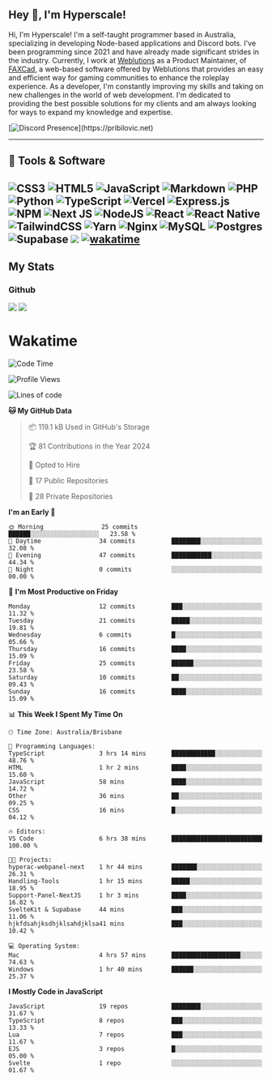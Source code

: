 ## Hey 👋, I'm Hyperscale!

Hi, I'm Hyperscale! I'm a self-taught programmer based in Australia, specializing in developing Node-based applications and Discord bots. I've been programming since 2021 and have already made significant strides in the industry. Currently, I work at [Weblutions](https://weblutions.com) as a Product Maintainer, of [FAXCad](https://weblutions.com/store/faxcad), a web-based software offered by Weblutions that provides an easy and efficient way for gaming communities to enhance the roleplay experience. As a developer, I'm constantly improving my skills and taking on new challenges in the world of web development. I'm dedicated to providing the best possible solutions for my clients and am always looking for ways to expand my knowledge and expertise.

[![Discord Presence](https://lanyard.cnrad.dev/api/906061699562475581?=idleMessage=:Just%Chillin%With%My%Kangaroo!)](https://pribilovic.net)

<p align="center">
<a href="https://github.com/Hyperscale1">
</a>
</p>

---
## 🔧 Tools & Software

![CSS3](https://img.shields.io/badge/css3-%231572B6.svg?style=for-the-badge&logo=css3&logoColor=white) ![HTML5](https://img.shields.io/badge/html5-%23E34F26.svg?style=for-the-badge&logo=html5&logoColor=white) ![JavaScript](https://img.shields.io/badge/javascript-%23323330.svg?style=for-the-badge&logo=javascript&logoColor=%23F7DF1E)  ![Markdown](https://img.shields.io/badge/markdown-%23000000.svg?style=for-the-badge&logo=markdown&logoColor=white) ![PHP](https://img.shields.io/badge/php-%23777BB4.svg?style=for-the-badge&logo=php&logoColor=white) ![Python](https://img.shields.io/badge/python-3670A0?style=for-the-badge&logo=python&logoColor=ffdd54) ![TypeScript](https://img.shields.io/badge/typescript-%23007ACC.svg?style=for-the-badge&logo=typescript&logoColor=white) ![Vercel](https://img.shields.io/badge/vercel-%23000000.svg?style=for-the-badge&logo=vercel&logoColor=white) ![Express.js](https://img.shields.io/badge/express.js-%23404d59.svg?style=for-the-badge&logo=express&logoColor=%2361DAFB) ![NPM](https://img.shields.io/badge/NPM-%23000000.svg?style=for-the-badge&logo=npm&logoColor=white) ![Next JS](https://img.shields.io/badge/Next-black?style=for-the-badge&logo=next.js&logoColor=white) ![NodeJS](https://img.shields.io/badge/node.js-6DA55F?style=for-the-badge&logo=node.js&logoColor=white) ![React](https://img.shields.io/badge/react-%2320232a.svg?style=for-the-badge&logo=react&logoColor=%2361DAFB) ![React Native](https://img.shields.io/badge/react_native-%2320232a.svg?style=for-the-badge&logo=react&logoColor=%2361DAFB) ![TailwindCSS](https://img.shields.io/badge/tailwindcss-%2338B2AC.svg?style=for-the-badge&logo=tailwind-css&logoColor=white) ![Yarn](https://img.shields.io/badge/yarn-%232C8EBB.svg?style=for-the-badge&logo=yarn&logoColor=white) ![Nginx](https://img.shields.io/badge/nginx-%23009639.svg?style=for-the-badge&logo=nginx&logoColor=white) ![MySQL](https://img.shields.io/badge/mysql-%2300f.svg?style=for-the-badge&logo=mysql&logoColor=white) ![Postgres](https://img.shields.io/badge/postgres-%23316192.svg?style=for-the-badge&logo=postgresql&logoColor=white) ![Supabase](https://img.shields.io/badge/Supabase-3ECF8E?style=for-the-badge&logo=supabase&logoColor=white) ![](https://img.shields.io/badge/Ubuntu-E95420?style=for-the-badge&logo=ubuntu&logoColor=white) [![wakatime](https://wakatime.com/badge/user/6e098b16-30e8-493e-bf77-598fafbb912d.svg?style=for-the-badge)](https://wakatime.com/@6e098b16-30e8-493e-bf77-598fafbb912d) 
---
## My Stats

### Github
![](https://github-readme-stats.vercel.app/api?username=Hyperscale1&theme=blue-green)
![](https://github-readme-stats.vercel.app/api/top-langs/?username=Hyperscale1&theme=blue-green)

# Wakatime
<!--START_SECTION:waka-->
![Code Time](http://img.shields.io/badge/Code%20Time-729%20hrs%2011%20mins-blue)

![Profile Views](http://img.shields.io/badge/Profile%20Views-0-blue)

![Lines of code](https://img.shields.io/badge/From%20Hello%20World%20I%27ve%20Written-280.0%20thousand%20lines%20of%20code-blue)

**🐱 My GitHub Data** 

> 📦 119.1 kB Used in GitHub's Storage 
 > 
> 🏆 81 Contributions in the Year 2024
 > 
> 💼 Opted to Hire
 > 
> 📜 17 Public Repositories 
 > 
> 🔑 28 Private Repositories 
 > 
**I'm an Early 🐤** 

```text
🌞 Morning                25 commits          ██████░░░░░░░░░░░░░░░░░░░   23.58 % 
🌆 Daytime                34 commits          ████████░░░░░░░░░░░░░░░░░   32.08 % 
🌃 Evening                47 commits          ███████████░░░░░░░░░░░░░░   44.34 % 
🌙 Night                  0 commits           ░░░░░░░░░░░░░░░░░░░░░░░░░   00.00 % 
```
📅 **I'm Most Productive on Friday** 

```text
Monday                   12 commits          ███░░░░░░░░░░░░░░░░░░░░░░   11.32 % 
Tuesday                  21 commits          █████░░░░░░░░░░░░░░░░░░░░   19.81 % 
Wednesday                6 commits           █░░░░░░░░░░░░░░░░░░░░░░░░   05.66 % 
Thursday                 16 commits          ████░░░░░░░░░░░░░░░░░░░░░   15.09 % 
Friday                   25 commits          ██████░░░░░░░░░░░░░░░░░░░   23.58 % 
Saturday                 10 commits          ██░░░░░░░░░░░░░░░░░░░░░░░   09.43 % 
Sunday                   16 commits          ████░░░░░░░░░░░░░░░░░░░░░   15.09 % 
```


📊 **This Week I Spent My Time On** 

```text
🕑︎ Time Zone: Australia/Brisbane

💬 Programming Languages: 
TypeScript               3 hrs 14 mins       ████████████░░░░░░░░░░░░░   48.76 % 
HTML                     1 hr 2 mins         ████░░░░░░░░░░░░░░░░░░░░░   15.60 % 
JavaScript               58 mins             ████░░░░░░░░░░░░░░░░░░░░░   14.72 % 
Other                    36 mins             ██░░░░░░░░░░░░░░░░░░░░░░░   09.25 % 
CSS                      16 mins             █░░░░░░░░░░░░░░░░░░░░░░░░   04.12 % 

🔥 Editors: 
VS Code                  6 hrs 38 mins       █████████████████████████   100.00 % 

🐱‍💻 Projects: 
hyperac-webpanel-next    1 hr 44 mins        ███████░░░░░░░░░░░░░░░░░░   26.31 % 
Handling-Tools           1 hr 15 mins        █████░░░░░░░░░░░░░░░░░░░░   18.95 % 
Support-Panel-NextJS     1 hr 3 mins         ████░░░░░░░░░░░░░░░░░░░░░   16.02 % 
SvelteKit & Supabase     44 mins             ███░░░░░░░░░░░░░░░░░░░░░░   11.06 % 
hjkfdsahjksdhjklsahdjklsa41 mins             ███░░░░░░░░░░░░░░░░░░░░░░   10.42 % 

💻 Operating System: 
Mac                      4 hrs 57 mins       ███████████████████░░░░░░   74.63 % 
Windows                  1 hr 40 mins        ██████░░░░░░░░░░░░░░░░░░░   25.37 % 
```

**I Mostly Code in JavaScript** 

```text
JavaScript               19 repos            ████████░░░░░░░░░░░░░░░░░   31.67 % 
TypeScript               8 repos             ███░░░░░░░░░░░░░░░░░░░░░░   13.33 % 
Lua                      7 repos             ███░░░░░░░░░░░░░░░░░░░░░░   11.67 % 
EJS                      3 repos             █░░░░░░░░░░░░░░░░░░░░░░░░   05.00 % 
Svelte                   1 repo              ░░░░░░░░░░░░░░░░░░░░░░░░░   01.67 % 
```




<!--END_SECTION:waka-->
